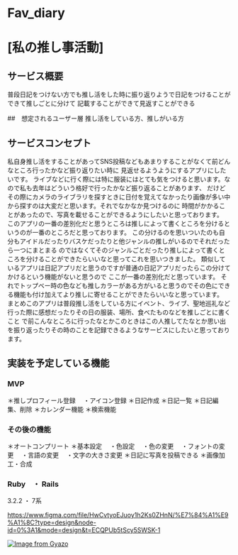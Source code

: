 # Fav_diary

# [私の推し事活動]

## サービス概要
普段日記をつけない方でも推し活をした時に振り返りようで日記をつけることができて推しごとに分けて
記載することができて見返すことができる


##　想定されるユーザー層
推し活をしている方、推しがいる方

## サービスコンセプト
私自身推し活をすることがあってSNS投稿などもあまりすることがなくて前どんなところ行ったかなど振り返りたい時に
見返せるようようにするアプリにしたいです。
ライブなどに行く際には特に服装にはとても気をつけると思います。なので私も去年はどういう格好で行ったかなど振り返ることがあります、
だけどその際にカメラのライブラリを探すときに日付を覚えてなかったり画像が多い中から探すのは大変だと思います。それでなかなか見つけるのに
時間がかかることがあったので、写真を載せることができるようにしたいと思っております。
このアプリの一番の差別化だと思うところは推しによって書くところを分けるというのが一番のところだと思っております。
この分けるのを思いついたのも自分もアイドルだったりバスケだったりと他ジャンルの推しがいるのでそれだったら一つにまとまる
のではなくてそのジャンルごとだったり推しによって書くところを分けることができたらいいなと思ってこれを思いつきました。
類似しているアプリは日記アプリだと思うのですが普通の日記アプリだったらこの分けてかけるという機能がないと思うので
ここが一番の差別化だと思っています。
それでトップベー時の色なども推しカラーがある方がいると思うのでその色にできる機能も付け加えてより推しに寄せることができたらいいなと思っています。
まとめこのアプリは普段推し活をしている方にイベント、ライブ、聖地巡礼など行った際に感想だったりその日の服装、場所、食べたものなどを推しごとに書くこと
で前こんなところに行ったなとかこのときはこの人推してたなとか思い出を振り返ったりその時のことを記録できるようなサービスにしたいと思っております。



## 実装を予定している機能
### MVP
＊推しプロフィール登録
　・アイコン登録
＊日記作成
＊日記一覧
＊日記編集、削除
＊カレンダー機能
＊検索機能

### その後の機能
＊オートコンプリート
＊基本設定
　・色設定
　・色の変更
　・フォントの変更
　・言語の変更
　・文字の大きさ変更
＊日記に写真を投稿できる
＊画像加工・合成

### Ruby　・ Rails
  3.2.2 ・ 7系

https://www.figma.com/file/HwCvtyoEJuoy1h2Ks0ZHnN/%E7%84%A1%E9%A1%8C?type=design&node-id=0%3A1&mode=design&t=ECQPUb5tScy5SWSK-1


[![Image from Gyazo](https://i.gyazo.com/ffa94214c29d30c2949609c1f8fc1c87.png)](https://gyazo.com/ffa94214c29d30c2949609c1f8fc1c87)
